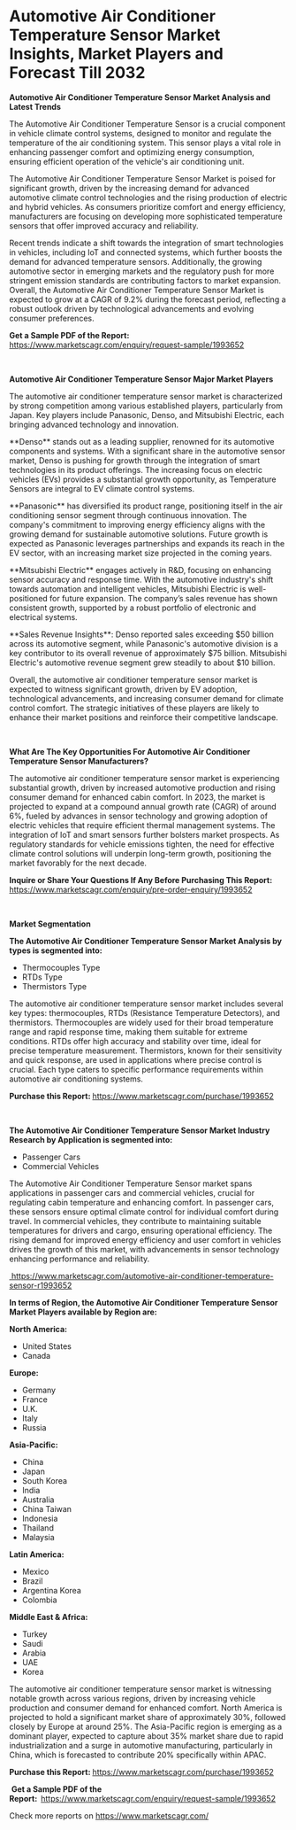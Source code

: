 <p><h1>Automotive Air Conditioner Temperature Sensor Market Insights, Market Players and Forecast Till 2032</h1></p><p><strong>Automotive Air Conditioner Temperature Sensor Market Analysis and Latest Trends</strong></p>
<p><p>The Automotive Air Conditioner Temperature Sensor is a crucial component in vehicle climate control systems, designed to monitor and regulate the temperature of the air conditioning system. This sensor plays a vital role in enhancing passenger comfort and optimizing energy consumption, ensuring efficient operation of the vehicle's air conditioning unit. </p><p>The Automotive Air Conditioner Temperature Sensor Market is poised for significant growth, driven by the increasing demand for advanced automotive climate control technologies and the rising production of electric and hybrid vehicles. As consumers prioritize comfort and energy efficiency, manufacturers are focusing on developing more sophisticated temperature sensors that offer improved accuracy and reliability.</p><p>Recent trends indicate a shift towards the integration of smart technologies in vehicles, including IoT and connected systems, which further boosts the demand for advanced temperature sensors. Additionally, the growing automotive sector in emerging markets and the regulatory push for more stringent emission standards are contributing factors to market expansion. Overall, the Automotive Air Conditioner Temperature Sensor Market is expected to grow at a CAGR of 9.2% during the forecast period, reflecting a robust outlook driven by technological advancements and evolving consumer preferences.</p></p>
<p><strong>Get a Sample PDF of the Report:&nbsp;</strong> <a href="https://www.marketscagr.com/enquiry/request-sample/1993652?utm_campaign=2990&utm_medium=2&utm_source=Github&utm_content=ia&utm_term=29032025&utm_id=automotive-air-conditioner-temperature-sensor">https://www.marketscagr.com/enquiry/request-sample/1993652</a></p>
<p>&nbsp;</p>
<p><strong>Automotive Air Conditioner Temperature Sensor Major Market Players</strong></p>
<p><p>The automotive air conditioner temperature sensor market is characterized by strong competition among various established players, particularly from Japan. Key players include Panasonic, Denso, and Mitsubishi Electric, each bringing advanced technology and innovation.</p><p>**Denso** stands out as a leading supplier, renowned for its automotive components and systems. With a significant share in the automotive sensor market, Denso is pushing for growth through the integration of smart technologies in its product offerings. The increasing focus on electric vehicles (EVs) provides a substantial growth opportunity, as Temperature Sensors are integral to EV climate control systems.</p><p>**Panasonic** has diversified its product range, positioning itself in the air conditioning sensor segment through continuous innovation. The company's commitment to improving energy efficiency aligns with the growing demand for sustainable automotive solutions. Future growth is expected as Panasonic leverages partnerships and expands its reach in the EV sector, with an increasing market size projected in the coming years.</p><p>**Mitsubishi Electric** engages actively in R&D, focusing on enhancing sensor accuracy and response time. With the automotive industry's shift towards automation and intelligent vehicles, Mitsubishi Electric is well-positioned for future expansion. The company’s sales revenue has shown consistent growth, supported by a robust portfolio of electronic and electrical systems.</p><p>**Sales Revenue Insights**: Denso reported sales exceeding $50 billion across its automotive segment, while Panasonic's automotive division is a key contributor to its overall revenue of approximately $75 billion. Mitsubishi Electric's automotive revenue segment grew steadily to about $10 billion.</p><p>Overall, the automotive air conditioner temperature sensor market is expected to witness significant growth, driven by EV adoption, technological advancements, and increasing consumer demand for climate control comfort. The strategic initiatives of these players are likely to enhance their market positions and reinforce their competitive landscape.</p></p>
<p>&nbsp;</p>
<p><strong>What Are The Key Opportunities For Automotive Air Conditioner Temperature Sensor Manufacturers?</strong></p>
<p><p>The automotive air conditioner temperature sensor market is experiencing substantial growth, driven by increased automotive production and rising consumer demand for enhanced cabin comfort. In 2023, the market is projected to expand at a compound annual growth rate (CAGR) of around 6%, fueled by advances in sensor technology and growing adoption of electric vehicles that require efficient thermal management systems. The integration of IoT and smart sensors further bolsters market prospects. As regulatory standards for vehicle emissions tighten, the need for effective climate control solutions will underpin long-term growth, positioning the market favorably for the next decade.</p></p>
<p><strong>Inquire or Share Your Questions If Any Before Purchasing This Report:</strong> <a href="https://www.marketscagr.com/enquiry/pre-order-enquiry/1993652?utm_campaign=2990&utm_medium=2&utm_source=Github&utm_content=ia&utm_term=29032025&utm_id=automotive-air-conditioner-temperature-sensor">https://www.marketscagr.com/enquiry/pre-order-enquiry/1993652</a></p>
<p>&nbsp;</p>
<p><strong>Market Segmentation</strong></p>
<p><strong>The Automotive Air Conditioner Temperature Sensor Market Analysis by types is segmented into:</strong></p>
<p><ul><li>Thermocouples Type</li><li>RTDs Type</li><li>Thermistors Type</li></ul></p>
<p><p>The automotive air conditioner temperature sensor market includes several key types: thermocouples, RTDs (Resistance Temperature Detectors), and thermistors. Thermocouples are widely used for their broad temperature range and rapid response time, making them suitable for extreme conditions. RTDs offer high accuracy and stability over time, ideal for precise temperature measurement. Thermistors, known for their sensitivity and quick response, are used in applications where precise control is crucial. Each type caters to specific performance requirements within automotive air conditioning systems.</p></p>
<p><strong>Purchase this Report:&nbsp;</strong><a href="https://www.marketscagr.com/purchase/1993652?utm_campaign=2990&utm_medium=2&utm_source=Github&utm_content=ia&utm_term=29032025&utm_id=automotive-air-conditioner-temperature-sensor">https://www.marketscagr.com/purchase/1993652</a></p>
<p>&nbsp;</p>
<p><strong>The Automotive Air Conditioner Temperature Sensor Market Industry Research by Application is segmented into:</strong></p>
<p><ul><li>Passenger Cars</li><li>Commercial Vehicles</li></ul></p>
<p><p>The Automotive Air Conditioner Temperature Sensor market spans applications in passenger cars and commercial vehicles, crucial for regulating cabin temperature and enhancing comfort. In passenger cars, these sensors ensure optimal climate control for individual comfort during travel. In commercial vehicles, they contribute to maintaining suitable temperatures for drivers and cargo, ensuring operational efficiency. The rising demand for improved energy efficiency and user comfort in vehicles drives the growth of this market, with advancements in sensor technology enhancing performance and reliability.</p></p>
<p><a href="https://www.marketscagr.com/automotive-air-conditioner-temperature-sensor-r1993652?utm_campaign=2990&utm_medium=2&utm_source=Github&utm_content=ia&utm_term=29032025&utm_id=automotive-air-conditioner-temperature-sensor">&nbsp;https://www.marketscagr.com/automotive-air-conditioner-temperature-sensor-r1993652</a></p>
<p><strong>In terms of Region, the Automotive Air Conditioner Temperature Sensor Market Players available by Region are:</strong></p>
<p>
    <p> <strong> North America: </strong>
        <ul>
            <li>United States</li>
            <li>Canada</li>
        </ul>
        </p> 
    <p> <strong> Europe: </strong>
        <ul>
            <li>Germany</li>
            <li>France</li>
            <li>U.K.</li>
            <li>Italy</li>
            <li>Russia</li>
        </ul>
        </p> 
    <p> <strong> Asia-Pacific: </strong>
        <ul>
            <li>China</li>
            <li>Japan</li>
            <li>South Korea</li>
            <li>India</li>
            <li>Australia</li>
            <li>China Taiwan</li>
            <li>Indonesia</li>
            <li>Thailand</li>
            <li>Malaysia</li>
        </ul>
        </p> 
    <p> <strong> Latin America: </strong>
        <ul>
            <li>Mexico</li>
            <li>Brazil</li>
            <li>Argentina Korea</li>
            <li>Colombia</li>
        </ul>
        </p> 
    <p> <strong> Middle East & Africa: </strong>
        <ul>
            <li>Turkey</li>
            <li>Saudi</li>
            <li>Arabia</li>
            <li>UAE</li>
            <li>Korea</li>
        </ul>
    </p>
    </p>
<p><p>The automotive air conditioner temperature sensor market is witnessing notable growth across various regions, driven by increasing vehicle production and consumer demand for enhanced comfort. North America is projected to hold a significant market share of approximately 30%, followed closely by Europe at around 25%. The Asia-Pacific region is emerging as a dominant player, expected to capture about 35% market share due to rapid industrialization and a surge in automotive manufacturing, particularly in China, which is forecasted to contribute 20% specifically within APAC.</p></p>
<p><strong>Purchase this Report: </strong><a href="https://www.marketscagr.com/purchase/1993652?utm_campaign=2990&utm_medium=2&utm_source=Github&utm_content=ia&utm_term=29032025&utm_id=automotive-air-conditioner-temperature-sensor">https://www.marketscagr.com/purchase/1993652</a></p>
<p>&nbsp;<strong>Get a Sample PDF of the Report:&nbsp;&nbsp;</strong><a href="https://www.marketscagr.com/enquiry/request-sample/1993652?utm_campaign=2990&utm_medium=2&utm_source=Github&utm_content=ia&utm_term=29032025&utm_id=automotive-air-conditioner-temperature-sensor">https://www.marketscagr.com/enquiry/request-sample/1993652</a></p>
<p><strong></strong></p>
<p>Check more reports on <a href="https://www.marketscagr.com/?utm_campaign=2990&utm_medium=2&utm_source=Github&utm_content=ia&utm_term=29032025&utm_id=automotive-air-conditioner-temperature-sensor">https://www.marketscagr.com/</a></p>